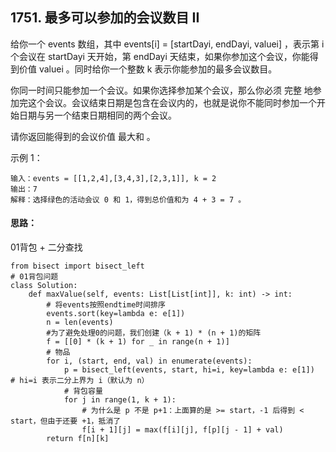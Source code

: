## 1751. 最多可以参加的会议数目 II
给你一个 events 数组，其中 events[i] = [startDayi, endDayi, valuei] ，表示第 i 个会议在 startDayi 天开始，第 endDayi 天结束，如果你参加这个会议，你能得到价值 valuei 。同时给你一个整数 k 表示你能参加的最多会议数目。

你同一时间只能参加一个会议。如果你选择参加某个会议，那么你必须 完整 地参加完这个会议。会议结束日期是包含在会议内的，也就是说你不能同时参加一个开始日期与另一个结束日期相同的两个会议。

请你返回能得到的会议价值 最大和 。

 

示例 1：


```
输入：events = [[1,2,4],[3,4,3],[2,3,1]], k = 2
输出：7
解释：选择绿色的活动会议 0 和 1，得到总价值和为 4 + 3 = 7 。
```

#### 思路：
01背包 + 二分查找
```
from bisect import bisect_left
# 01背包问题
class Solution:
    def maxValue(self, events: List[List[int]], k: int) -> int:
        # 将events按照endtime时间排序
        events.sort(key=lambda e: e[1])
        n = len(events)
        #为了避免处理0的问题，我们创建（k + 1) * (n + 1)的矩阵
        f = [[0] * (k + 1) for _ in range(n + 1)]
        # 物品
        for i, (start, end, val) in enumerate(events):
            p = bisect_left(events, start, hi=i, key=lambda e: e[1])  # hi=i 表示二分上界为 i（默认为 n）
            # 背包容量
            for j in range(1, k + 1):
                # 为什么是 p 不是 p+1：上面算的是 >= start，-1 后得到 < start，但由于还要 +1，抵消了
                f[i + 1][j] = max(f[i][j], f[p][j - 1] + val)
        return f[n][k]
```